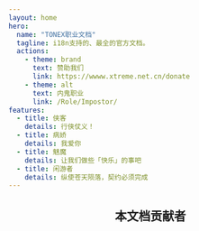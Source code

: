 ```yaml
---
layout: home
hero:
  name: "TONEX职业文档"
  tagline: i18n支持的、最全的官方文档。
  actions:
    - theme: brand
      text: 赞助我们
      link: https://wwww.xtreme.net.cn/donate
    - theme: alt
      text: 内鬼职业
      link: /Role/Impostor/
features:
  - title: 侠客
    details: 行侠仗义！
  - title: 病娇
    details: 我爱你
  - title: 魅魔
    details: 让我们做些「快乐」的事吧
  - title: 闲游者
    details: 纵使苍天陨落，契约必须完成
---
```


<script setup>
import { VPTeamMembers } from 'vitepress/theme'

const members = [
  {
    avatar: 'https://cn-sy1.rains3.com/xtremewave/QingFeng.png',
    name: 'QingFeng',
    title: '主开发者',
    links: [
      { icon: 'github', link: 'https://github.com/QingFeng-awa' }
    ]
  }
]
</script>
<div align="center">

<h2>本文档贡献者</h2>

<VPTeamMembers size="small" :members="members" />
</div>